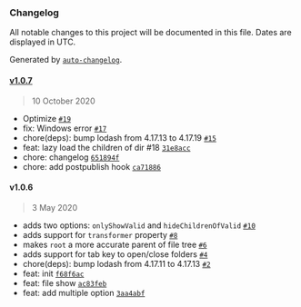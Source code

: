 ### Changelog

All notable changes to this project will be documented in this file. Dates are displayed in UTC.

Generated by [`auto-changelog`](https://github.com/CookPete/auto-changelog).

#### [v1.0.7](https://github.com/anc95/inquirer-file-tree-selection/compare/v1.0.6...v1.0.7)

> 10 October 2020

- Optimize [`#19`](https://github.com/anc95/inquirer-file-tree-selection/pull/19)
- fix: Windows error [`#17`](https://github.com/anc95/inquirer-file-tree-selection/pull/17)
- chore(deps): bump lodash from 4.17.13 to 4.17.19 [`#15`](https://github.com/anc95/inquirer-file-tree-selection/pull/15)
- feat: lazy load the children of dir #18 [`31e8acc`](https://github.com/anc95/inquirer-file-tree-selection/commit/31e8accd764c762103edfa69e3d45769b191e26b)
- chore: changelog [`651894f`](https://github.com/anc95/inquirer-file-tree-selection/commit/651894f8d5c8360b47bbe7d1b220d80f81d6c835)
- chore: add postpublish hook [`ca71886`](https://github.com/anc95/inquirer-file-tree-selection/commit/ca718863082495f027840862e1be85f670a0da0e)

#### v1.0.6

> 3 May 2020

- adds two options: `onlyShowValid` and `hideChildrenOfValid` [`#10`](https://github.com/anc95/inquirer-file-tree-selection/pull/10)
- adds support for `transformer` property [`#8`](https://github.com/anc95/inquirer-file-tree-selection/pull/8)
- makes `root` a more accurate parent of file tree [`#6`](https://github.com/anc95/inquirer-file-tree-selection/pull/6)
- adds support for tab key to open/close folders [`#4`](https://github.com/anc95/inquirer-file-tree-selection/pull/4)
- chore(deps): bump lodash from 4.17.11 to 4.17.13 [`#2`](https://github.com/anc95/inquirer-file-tree-selection/pull/2)
- feat: init [`f68f6ac`](https://github.com/anc95/inquirer-file-tree-selection/commit/f68f6ac92d6f5e1a98e67f777728a9d5121b10ac)
- feat: file show [`ac83feb`](https://github.com/anc95/inquirer-file-tree-selection/commit/ac83feb3112acf63865f57fed60dd3fd75d91177)
- feat: add multiple option [`3aa4abf`](https://github.com/anc95/inquirer-file-tree-selection/commit/3aa4abf2fdf54ff17a53526ae79faa9a49a75bb5)
